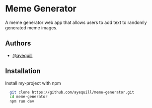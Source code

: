 
# Meme Generator

A meme generator web app that allows users to add text to 
randomly generated meme images.


## Authors

- [@ayequill](https://www.github.com/ayequill)


## Installation

Install my-project with npm

```bash
  git clone https://github.com/ayequill/meme-generator.git
  cd meme-generator
  npm run dev
```

